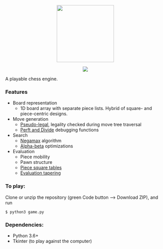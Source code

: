 <p align="center">
  <img src="https://upload.wikimedia.org/wikipedia/commons/5/52/Chess_Programming.svg" height=180 width=180>
</p>

<p align="center">
  <a href="https://github.com/j1642/chess_game/actions/workflows/test.yml">
    <img src="https://github.com/j1642/chess_game/actions/workflows/test.yml/badge.svg">
  </a>
</p>

A playable chess engine.

### Features
- Board representation
  - 1D board array with separate piece lists. Hybrid of square- and piece-centric designs.
- Move generation
  - [Pseudo-legal](https://www.chessprogramming.org/Move_Generation#Pseudo-legal), legality checked during move tree traversal
  - [Perft and Divide](https://www.chessprogramming.org/Perft) debugging functions
- Search
  - [Negamax](https://www.chessprogramming.org/Negamax) algorithm
  - [Alpha-beta](https://www.chessprogramming.org/Alpha-Beta) optimizations
- Evaluation
  - Piece mobility
  - Pawn structure
  - [Piece square tables](https://www.chessprogramming.org/Piece-Square_Tables)
  - [Evaluation tapering](https://www.chessprogramming.org/Tapered_Eval)
 

### To play:
Clone or unzip the repository (green Code button --> Download ZIP), and run
```
$ python3 game.py
```

### Dependencies:
- Python 3.6+
- Tkinter (to play against the computer)
